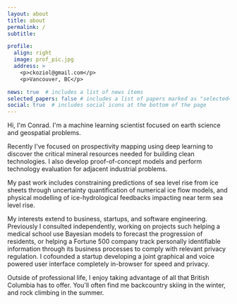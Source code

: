 ```yaml
---
layout: about
title: about
permalink: /
subtitle: 

profile:
  align: right
  image: prof_pic.jpg
  address: >
    <p>ckoziol@gmail.com</p>
    <p>Vancouver, BC</p>

news: true  # includes a list of news items
selected_papers: false # includes a list of papers marked as "selected={true}"
social: true  # includes social icons at the bottom of the page
---
```


Hi, I'm Conrad. I'm a machine learning scientist focused on earth science and geospatial problems. 

Recently I've focused on prospectivity mapping using deep learning to discover the critical mineral resources needed for building clean technologies. I also develop proof-of-concept models and perform technology evaluation for adjacent industrial problems. 

My past work includes constraining predictions of sea level rise from ice sheets through uncertainty quantification of numerical ice flow models, and physical modelling of ice-hydrological feedbacks impacting near term sea level rise.

My interests extend to business, startups, and software engineering. Previously I consulted independently, working on projects such helping a medical school use Bayesian models to forecast the progression of residents, or helping a Fortune 500 company track personally identifiable information through its business processes to comply with relevant privacy regulation. I cofounded a startup developing a joint graphical and voice powered user interface completely in-browser for speed and privacy.

Outside of professional life, I enjoy taking advantage of all that British Columbia has to offer. You'll often find me backcountry skiing in the winter, and rock climbing in the summer. 

<br>
